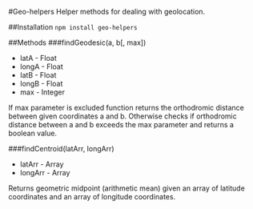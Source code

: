 #Geo-helpers
Helper methods for dealing with geolocation.

##Installation
```npm install geo-helpers```

##Methods
###findGeodesic(a, b[, max])
* latA - Float
* longA - Float
* latB - Float
* longB - Float
* max - Integer

If max parameter is excluded function returns the orthodromic distance between given coordinates a and b. Otherwise checks if orthodromic distance between a and b exceeds the max parameter and returns a boolean value.

###findCentroid(latArr, longArr)
* latArr - Array
* longArr - Array

Returns geometric midpoint (arithmetic mean) given an array of latitude coordinates and an array of longitude coordinates.